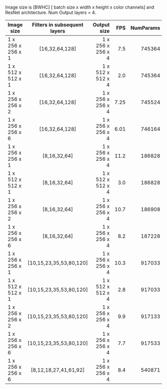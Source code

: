 Image size is [BWHC] [ batch size x width x height x color channels] and ResNet architecture. Num Output layers = 4.

| Image size  |      Filters in subsequent layers | Output size     |  FPS | NumParams | NumFLOPs | 
|----------|:-------------:|------:|------:|------:| ------:|
| 1 x 256 x 256 x 1 | [16,32,64,128] | 1 x 256 x 256 x 4  | 7.5 | 745364 | 3559699941 |
| 1 x 512 x 512 x 1 | [16,32,64,128] |  1 x 512 x 512 x 4  | 2.0 | 745364 | 14234334693 | 
| 1 x 256 x 256 x 2 | [16,32,64,128] |  1 x 256 x 256 x 4 | 7.25 | 745524 | 3580671781 |
| 1 x 256 x 256 x 6 | [16,32,64,128] |  1 x 256 x 256 x 4 | 6.01 | 746164 | 3664559141 |
| 1 x 256 x 256 x 1 | [8,16,32,64] |  1 x 256 x 256 x 4 | 11.2 | 186828 | 917679877 |
| 1 x 512 x 512 x 1 | [8,16,32,64] | 1 x 512 x 512 x 4  | 3.0 | 186828 | 3669602053 |
| 1 x 256 x 256 x 2 | [8,16,32,64] | 1 x 256 x 256 x 4 |  10.7 | 186908 | 928165797 |
| 1 x 256 x 256 x 6 | [8,16,32,64] | 1 x 256 x 256 x 4 |  8.2 | 187228 | 970109477 |
| 1 x 256 x 256 x 1 | [10,15,23,35,53,80,120] | 1 x 256 x 256 x 4 |  10.3 | 917033 | 824121066 |
| 1 x 512 x 512 x 1 | [10,15,23,35,53,80,120] | 1 x 512 x 512 x 4 | 2.8 | 917033 | 3290991978 |
| 1 x 256 x 256 x 2 | [10,15,23,35,53,80,120] | 1 x 256 x 256 x 4 |  9.9 | 917133 | 837228466 |
| 1 x 256 x 256 x 6 | [10,15,23,35,53,80,120] | 1 x 256 x 256 x 4 | 7.7 | 917533 | 889658066 |
| 1 x 256 x 256 x 6 | [8,12,18,27,41,61,92] | 1 x 256 x 256  x 4 | 8.4 | 540871 | 580564264 |
